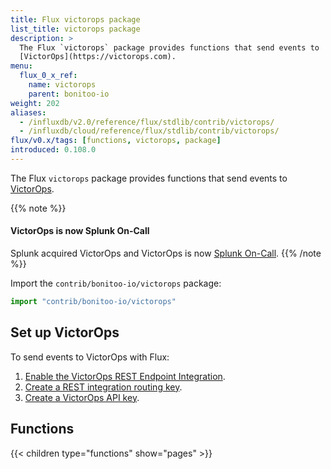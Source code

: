 ```yaml
---
title: Flux victorops package
list_title: victorops package
description: >
  The Flux `victorops` package provides functions that send events to
  [VictorOps](https://victorops.com).
menu:
  flux_0_x_ref:
    name: victorops
    parent: bonitoo-io
weight: 202
aliases:
  - /influxdb/v2.0/reference/flux/stdlib/contrib/victorops/
  - /influxdb/cloud/reference/flux/stdlib/contrib/victorops/
flux/v0.x/tags: [functions, victorops, package]
introduced: 0.108.0
---
```


The Flux `victorops` package provides functions that send events to
[VictorOps](https://victorops.com).

{{% note %}}
#### VictorOps is now Splunk On-Call
Splunk acquired VictorOps and VictorOps is now
[Splunk On-Call](https://www.splunk.com/en_us/investor-relations/acquisitions/splunk-on-call.html).
{{% /note %}}

Import the `contrib/bonitoo-io/victorops` package:

```js
import "contrib/bonitoo-io/victorops"
```

## Set up VictorOps
To send events to VictorOps with Flux:

1. [Enable the VictorOps REST Endpoint Integration](https://help.victorops.com/knowledge-base/rest-endpoint-integration-guide/).
2. [Create a REST integration routing key](https://help.victorops.com/knowledge-base/routing-keys/).
3. [Create a VictorOps API key](https://help.victorops.com/knowledge-base/api/).

## Functions

{{< children type="functions" show="pages" >}}
